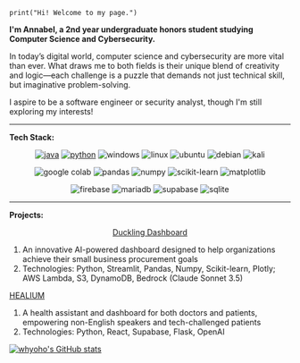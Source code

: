 `print("Hi! Welcome to my page.")`

**I'm Annabel, a 2nd year undergraduate honors student studying Computer Science and Cybersecurity.**

In today’s digital world, computer science and cybersecurity are more vital than ever. What draws me to both fields is their unique blend of creativity and logic—each challenge is a puzzle that demands not just technical skill, but imaginative problem-solving.

I aspire to be a software engineer or security analyst, though I'm still exploring my interests!

---

**Tech Stack:**
<!-- I should probably fix this amalgation of markdown and HTML -->
<p align="center">
    <a href="https://github.com/whyoho?tab=repositories&language=java" target="_blank"><img alt="java" src="https://img.shields.io/badge/Java-%23ED8B00.svg?logo=openjdk&logoColor=white"></a>
    <a href="https://github.com/whyoho?tab=repositories&language=python" target="_blank"><img alt="python" src="https://img.shields.io/badge/-python-3776AB?style=flat-square&logo=Python&logoColor=white"></a>
    <img alt="windows" src="https://custom-icon-badges.demolab.com/badge/Windows-0078D6?logo=windows11&logoColor=white">
    <img alt="linux" src="https://img.shields.io/badge/Linux-FCC624?logo=linux&logoColor=black">
    <img alt="ubuntu" src="https://img.shields.io/badge/Ubuntu-E95420?logo=ubuntu&logoColor=white">
    <img alt="debian" src="https://img.shields.io/badge/Debian-A81D33?logo=debian&logoColor=fff">
    <img alt="kali" src="https://img.shields.io/badge/Kali%20Linux-557C94?logo=kalilinux&logoColor=fff">
</p>

<p align="center">
    <img alt="google colab" src="https://img.shields.io/badge/Google%20Colab-F9AB00?logo=googlecolab&logoColor=fff">
    <img alt="pandas" src="https://img.shields.io/badge/Pandas-150458?logo=pandas&logoColor=fff">
    <img alt="numpy" src="https://img.shields.io/badge/NumPy-4DABCF?logo=numpy&logoColor=fff">
    <img alt="scikit-learn" src="https://img.shields.io/badge/-scikit--learn-%23F7931E?logo=scikit-learn&logoColor=white">
    <img alt="matplotlib" src="https://custom-icon-badges.demolab.com/badge/Matplotlib-71D291?logo=matplotlib&logoColor=fff">
</p>

<p align="center">
    <img alt="firebase" src="https://img.shields.io/badge/Firebase-039BE5?logo=Firebase&logoColor=white">
    <img alt="mariadb" src="https://img.shields.io/badge/MariaDB-003545?logo=mariadb&logoColor=white">
    <img alt="supabase" src="https://img.shields.io/badge/Supabase-3FCF8E?logo=supabase&logoColor=fff">
    <img alt="sqlite" src="https://img.shields.io/badge/SQLite-%2307405e.svg?logo=sqlite&logoColor=white">
</p>

---

**Projects:**
<p align="center">
    <a href="https://linktr.ee/whyoho" target="_blank">Duckling Dashboard</a>
    <ol>
        <li>An innovative AI-powered dashboard designed to help organizations achieve their small business procurement goals</li>
        <li>Technologies: Python, Streamlit, Pandas, Numpy, Scikit-learn, Plotly; AWS Lambda, S3, DynamoDB, Bedrock (Claude Sonnet 3.5)</li>
    </ol>
    <a href="https://github.com/shreya-ln/HEALIUM" target="_blank">HEALIUM</a>
    <ol>
        <li>A health assistant and dashboard for both doctors and patients, empowering non-English speakers and tech-challenged patients</li>
        <li>Technologies: Python, React, Supabase, Flask, OpenAI</li>
    </ol>
</p>

[![whyoho's GitHub stats](https://github-readme-stats.vercel.app/api?username=whyoho&show_icons=true&theme=radical)](https://github.com/anuraghazra/github-readme-stats)

<!--
**whyoho/whyoho** is a ✨ _special_ ✨ repository because its `README.md` (this file) appears on your GitHub profile.

Here are some ideas to get you started:

- 🔭 I’m currently working on ...
- 🌱 I’m currently learning ...
- 👯 I’m looking to collaborate on ...
- 🤔 I’m looking for help with ...
- 💬 Ask me about ...
- 📫 How to reach me: ...
- 😄 Pronouns: ...
- ⚡ Fun fact: ...
-->
